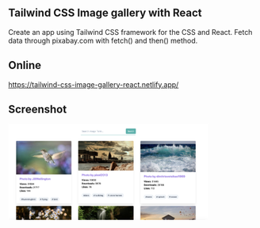## Tailwind CSS Image gallery with React

Create an app using Tailwind CSS framework for the CSS and React.
Fetch data through pixabay.com with fetch() and then() method.

## Online

https://tailwind-css-image-gallery-react.netlify.app/

## Screenshot

<img src="https://github.com/se4astien/tailwind-css-image-gallery-react/blob/master/src/screenshot/image-gallery.png" alt="Image Gallery" width="80%" />
